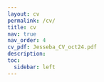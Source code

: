 ```yaml
---
layout: cv
permalink: /cv/
title: cv
nav: true
nav_order: 4
cv_pdf: Jesseba_CV_oct24.pdf
description:
toc:
  sidebar: left
---
```

